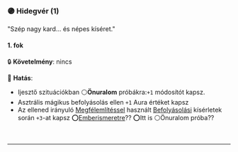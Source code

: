### 🟣 Hidegvér (1)

"Szép nagy kard... és népes kíséret."

#### 1. fok

🔒 **Követelmény**: nincs

🌟 **Hatás**:
- Ijesztő szituációkban ⚪**Önuralom** próbákra:`+1` módosítót kapsz.
- Asztrális mágikus befolyásolás ellen `+1` Aura értéket kapsz
- Az ellened irányuló [Megfélemlítéssel](../hatterek.szabad/megfelemlites.md) használt [Befolyásolási](../kepzettsegek/befolyasolas.md) kísérletek során `+3`-at kapsz ⭕[Emberismeretre](../kepzettsegek/emberismeret.md)?? ⭕Itt is ⚪Önuralom próba??

<br />

---
